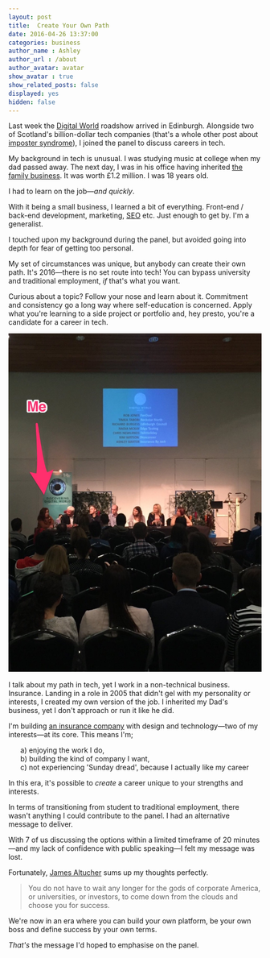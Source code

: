 ```yaml
---
layout: post
title:  Create Your Own Path
date: 2016-04-26 13:37:00
categories: business
author_name : Ashley
author_url : /about
author_avatar: avatar
show_avatar : true
show_related_posts: false
displayed: yes
hidden: false
---
```


Last week the <a href="https://www.digitalworld.net/">Digital World</a> roadshow arrived in Edinburgh. Alongside two of Scotland's billion-dollar tech companies (that's a whole other post about <a href="https://twitter.com/iamashley/status/722014688180051968">imposter syndrome</a>), I joined the panel to discuss careers in tech.

My background in tech is unusual. I was studying music at college when my dad passed away. The next day, I was in his office having inherited <a href="https://brokersdirect.co.uk">the family business</a>. It was worth £1.2 million. I was 18 years old.

I had to learn on the job—_and quickly_.

With it being a small business, I learned a bit of everything. Front-end / back-end development, marketing, <a href="/business/2016/04/13/using-third-party-platforms-to-build-a-business/">SEO</a> etc. Just enough to get by. I'm a generalist.

I touched upon my background during the panel, but avoided going into depth for fear of getting too personal.

My set of circumstances was unique, but anybody can create their own path. It's 2016—there is no set route into tech! You can bypass university and traditional employment, _if_ that's what you want.

Curious about a topic? Follow your nose and learn about it. Commitment and consistency go a long way where self-education is concerned. Apply what you're learning to a side project or portfolio and, hey presto, you're a candidate for a career in tech.

<img src="/img/blog/panel.jpg" alt="Me on the Digital World tech panel">

I talk about my path in tech, yet I work in a non-technical business. Insurance. Landing in a role in 2005 that didn't gel with my personality or interests, I created my own version of the job. I inherited my Dad's business, yet I don't approach or run it like he did.

I'm building <a href="http://insurancebyjack.co.uk">an insurance company</a> with design and technology—two of my interests—at its core. This means I'm;

<ul style="list-style-type:none">
<li>a) enjoying the work I do,</li>
<li>b) building the kind of company I want,</li>
<li>c) not experiencing 'Sunday dread', because I actually like my career</li>
</ul>

In this era, it's possible to _create_ a career unique to your strengths and interests.

In terms of transitioning from student to traditional employment, there wasn't anything I could contribute to the panel. I had an alternative message to deliver.

With 7 of us discussing the options within a limited timeframe of 20 minutes—and my lack of confidence with public speaking—I felt my message was lost.

Fortunately, <a href="http://www.jamesaltucher.com/">James Altucher</a> sums up my thoughts perfectly.

<blockquote>You do not have to wait any longer for the gods of corporate America, or universities, or investors, to come down from the clouds and choose you for success.</blockquote>

We're now in an era where you can build your own platform, be your own boss and define success by your own terms.

_That's_ the message I'd hoped to emphasise on the panel.